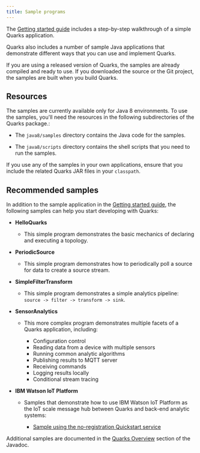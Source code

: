 ```yaml
---
title: Sample programs
---
```


The [Getting started guide](quarks-getting-started) includes a step-by-step walkthrough of a simple Quarks application.

Quarks also includes a number of sample Java applications that demonstrate different ways that you can use and implement Quarks.

If you are using a released version of Quarks, the samples are already compiled and ready to use. If you downloaded the source or the Git project, the samples are built when you build Quarks.

## Resources
The samples are currently available only for Java 8 environments. To use the samples, you'll need the resources in the following subdirectories of the Quarks package.:

* The `java8/samples` directory contains the Java code for the samples.

* The `java8/scripts` directory contains the shell scripts that you need to run the samples.

If you use any of the samples in your own applications, ensure that you include the related Quarks JAR files in your `classpath`.

## Recommended samples
In addition to the sample application in the [Getting started guide](quarks-getting-started), the following samples can help you start developing with Quarks:

* **HelloQuarks**

  * This simple program demonstrates the basic mechanics of declaring and executing a topology.

* **PeriodicSource**

  * This simple program demonstrates how to periodically poll a source for data to create a source stream.

* **SimpleFilterTransform**
  * This simple program demonstrates a simple analytics pipeline: `source -> filter -> transform -> sink`.

* **SensorAnalytics**

  * This more complex program demonstrates multiple facets of a Quarks application, including:

      * Configuration control
      * Reading data from a device with multiple sensors
      * Running common analytic algorithms
      * Publishing results to MQTT server
      * Receiving commands
      * Logging results locally
      * Conditional stream tracing

* **IBM Watson IoT Platform** 

  * Samples that demonstrate how to use IBM Watson IoT Platform as the IoT scale message hub between Quarks and back-end analytic systems:
   
      * [Sample using the no-registration Quickstart service](quickstart)

Additional samples are documented in the [Quarks Overview](http://quarks-edge.github.io/quarks/docs/javadoc/overview-summary.html#overview.description) section of the Javadoc.
